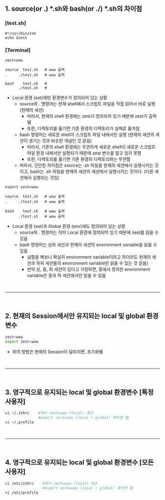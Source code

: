 
## 1. source(or .) *.sh와 bash(or ./) *.sh의 차이점

### [test.sh]
```
#!/usr/bin/zsh
echo $zest
```

### [Terminal]
```
zest=wow

source  test.sh   # wow 출력
.     ./test.sh   # wow 출력

bash    test.sh   # 
      ./test.sh   #     
```
* Local 환경 (set)에만 환경변수가 정의되어 있는 상황
  * source와 . 명령어는 현재 shell에서 스크립트 파일을 직접 읽어서 바로 실행 (현재의 세션)
    * 따라서, 현재의 shell 환경에는 zest가 정의되어 있기 때문에 zest가 출력됌
    * 또한, 디렉토리를 옮기면 기존 환경의 디렉토리가 실제로 옮겨짐
  * bash 명령어는 새로운 shell이 스크립트 파일 내에서만 실행 (현재의 세션의 세션이 생기는 것과 비슷한 개념인 것 같음)
    * 따라서, 기존의 shell 환경에는 무관하게 새로운 shell이 새로운 스크립트 파일 환경 내에서만 실행되기 때문에 zest 변수를 알고 있지 못함
    * 또한, 디렉토리를 옮기면 기존 환경의 디렉토리와는 무관함
  * 따라서, 간단한 차이점은 source는 .sh 파일을 현재의 세션에서 실행시키는 것이고, bash는 .sh 파일을 현재의 세션의 세션에서 실행시키는 것이다. (다른 세션에서 실행되는 것임)
```
export zest=wow

source  test.sh   # wow 출력
.     ./test.sh   # wow 출력

bash    test.sh   # wow 출력
      ./test.sh   # wow 출력    
```
* Local 환경 (set)과 Global 환경 (env)에도 정의되어 있는 상황
  * source와 . 명령어는 이미 Local 환경에 정의되어 있기 때문에 zest를 읽을 수 있음
  * bash 명령어는 상위 세션과 현재의 세션의 environment variable을 읽을 수 있음 
    * 실험을 해보니 확실히 environment variable이라고 하더라도 현재의 세션과 하위 세션들의 environment variable만 읽을 수 있는 것 같음)
    * 만약 상, 중, 하 세션이 있다고 가정하면, 중에서 정의한 environment variable은 중과 하 세션에서만 읽을 수 있음

<br>
<hr>
<br>

## 2. 현재의 Session에서만 유지되는 local 및 global 환경변수
```sh
zest=wow
export zest=wow
```
* 위의 방법은 현재의 Session이 달라지면, 초기화됌

<br>
<hr>
<br>

## 3. 영구적으로 유지되는 local 및 global 환경변수 [특정 사용자]
```zsh
vi ~/.zshrc    #에서 zest=wow (local) 혹은 
               #export zest=wow (local + global) 해주면 됌
vi ~/.profile
```

<br>
<hr>
<br>

## 4. 영구적으로 유지되는 local 및 global 환경변수 [모든 사용자]
```zsh
vi /etc/zshrc    #에서 zest=wow (local) 혹은 
                 #export zest=wow (local + global) 해주면 됌
vi /etc/profile
```
